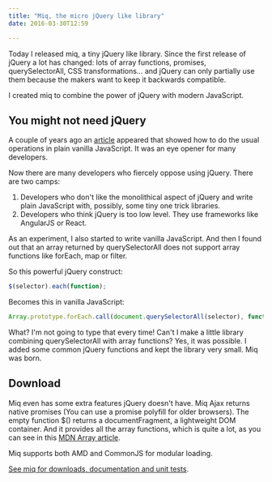 ```yaml
---
title: "Miq, the micro jQuery like library"
date: 2016-03-30T12:59

---
```


Today I released miq, a tiny jQuery like library. Since the first release of jQuery a lot has changed: lots of array functions, promises, querySelectorAll, CSS transformations... and jQuery can only partially use them because the makers want to keep it backwards compatible.

I created miq to combine the power of jQuery with modern JavaScript.

## You might not need jQuery

A couple of years ago an [article](http://youmightnotneedjquery.com/) appeared that showed how to do the usual operations in plain vanilla JavaScript. It was an eye opener for many developers.

Now there are many developers who fiercely oppose using jQuery. There are two camps:

1. Developers who don't like the monolithical aspect of jQuery and write plain JavaScript with, possibly, some tiny one trick libraries.
2. Developers who think jQuery is too low level. They use frameworks like AngularJS or React.

As an experiment, I also started to write vanilla JavaScript. And then I found out that an array returned by querySelectorAll does not support array functions like forEach, map or filter.

So this powerful jQuery construct:

~~~javascript
$(selector).each(function);
~~~

Becomes this in vanilla JavaScript:

~~~javascript
Array.prototype.forEach.call(document.querySelectorAll(selector), function);
~~~

What? I'm not going to type that every time! Can't I make a little library combining querySelectorAll with array functions? Yes, it was possible. I added some common jQuery functions and kept the library very small. Miq was born.

## Download

Miq even has some extra features jQuery doesn't have. Miq Ajax returns native promises (You can use a promise polyfill for older browsers). The empty function $() returns a documentFragment, a lightweight DOM container. And it provides all the array functions, which is quite a lot, as you can see in this [MDN Array article](https://developer.mozilla.org/en-US/docs/Web/JavaScript/Reference/Global_Objects/Array).

Miq supports both AMD and CommonJS for modular loading.

[See miq for downloads, documentation and unit tests](/javascript/miq/).
